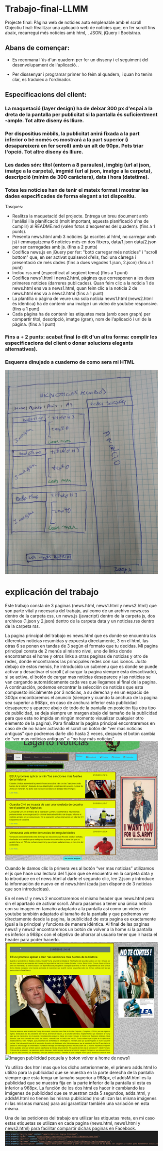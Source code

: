 # Trabajo-final-LLMM

Projecte final: Pàgina web de notícies auto emplenable amb el scroll
Objectiu final: Realitzar una aplicació web de notícies que, en fer scroll fins abaix, recarregui més notícies amb html, , JSON, jQuery i Bootstrap.


## Abans de començar:

- Es recomana l'ús d'un quadern per fer un disseny i el seguiment del desenvolupament de l'aplicació. .

- Per disssenyar i programar primer ho feim al quadern, i quan ho tenim clar, es traduiex a l'ordinador.


## Especificacions del client:

### La maquetació (layer design) ha de deixar 300 px d'espai a la dreta de la pantalla per publicitat si la pantalla és suficientment -ample. Tot altre diseny és lliure.
### Per dispositius mòbils, la publicitat anirá fixada a la part inferior o bé només es mostrará a la part superior (i desapareixerà en fer scroll) amb un alt de 90px. Pots triar l'opció. Tot altre diseny és lliure.
### Les dades són: títol (entorn a 8 paraules), imgbig (url al json, imatge a la carpeta), imgmid (url al json, imatge a la carpeta), descripció (mínim de 300 caràcters), data i hora (datetime).
### Totes les notícies han de tenir el mateix format i mostrar les dades especificades de forma elegant a tot dispositiu.
Tasques:

- Realitza la maquetació del projecte. Entrega un breu document amb l'análisi i la planificació (molt important, aquesta planificació s'ha de cumplir) al README.md (valen fotos d'esquemes del quadern).
(fins a 1 punts).
- Presenta news.html amb 3 notícies (ja escrites al html, no carregar amb js) i emmagatzema 6 noticies més en dos fitxers, data/1.json data/2.json per ser carregades amb js.
(fins a 2 punts)
- Codifica news.js en jQuery per fer: "botó carregar més notícies" i "scroll bottom" que, en ser activat qualsevol d'ells, faci una càrrega i presentació de més dades (fins a dues vegades 1.json, 2.json)
(fins a 1 punt)
- Inclou rss.xml (especificat al següent tema)
(fins a 1 punt)
- Codifica news1.html i news2.html, pàgines que corresponen a les dues primeres noticies (darreres publicades). Quan feim clic a la notícia 1 de news.html ens va a news1.html, quan feim clic a la notícia 2 de news.html ens va a news2.html 
(fins a 1 punt)
- La plantilla o pàgina de veure una sola notícia news1.html (news2.html és idèntica) ha de contenir una imatge i un vídeo de youtube responsive. 
(fins a 1 punt)
- Cada pàgina ha de contenir les etiquetes meta (amb open graph) per compartir títol, descripció, imatge (gran), nom de l'aplicació i url de la pàgina. 
(fins a 1 punt)
### Fins a + 2 punts: acabat final (o dit d'un altra forma: complir les especificacions del client o donar solucions elegants alternatives).

### Esquema dinujado a cuaderno de como sera mi  HTML

![Imagen inicial del esquemaHTML](img/EsquemaHTML.jpg)



# explicación del trabajo 

Este trabajo consta de 3 paginas (news.html, news1.html y news2.html) que son parte vital y necesaria del trabajo, así como de un archivo news.css dentro de la carpeta css, un news.js (javacript) dentro de la carpeta js, dos archivos (1.json y 2.json) dentro de la carpeta data y un noticias.rss dentro de la carpeta rss.

 La pagina principal del trabajo es news.html que es donde se encuentra las diferentes noticias resumidas y expuesta directamente, 3 en el html, las otras 6 se ponen en tandas de 3 según el formato que tu decidas. Mi pagina principal consta de 2 menús al mismo nivel, uno de links donde encontramos el home y otros links a otras paginas de noticias y otro de redes, donde encontramos las principales redes con sus iconos. Justo debajo de estos menús, he introducido un submenu que es  donde se puede activar y desactivar el scroll ( al cargar la pagina siempre esta desactivado), si se activa, el botón de cargar mas noticias desaparece y las noticias se van cargando automáticamente cada ves que llegamos al final de la pagina. A continuación, podemos encontrar la selección de noticias que esta compuesto inicialmente por 3 noticias, a su derecha y en un  espacio de 300px encontraremos el anunció (siempre y cuando la anchura de la pagina sea superior a 968px, en caso de anchura inferior esta publicidad desaparece y aparece abajo de todo de la pantalla en posición fija otra tipo de publicidad, se deja siempre un margen abajo del tamaño de la publicidad para que esta no impida en ningún momento visualizar cualquier otro elemento de la pagina). Para finalizar la pagina principal encontraremos en caso de de no haber activado el scroll un botón de “ver mas noticias antiguas” que podremos darle clic hasta 2 veces, después el botón cambia de “ver mas noticias antiguas” a “no hay más noticias”.
 ![Imagen pagina pricipal acabaada](img/acabado/news.png)

Cuando le damos clic la primera ves al botón “ver mas noticias” utilizamos el js que hace una lectura del 1.json que se encuentra en la carpeta data y lo introduce en el news.html al darle el segundo clic, lee 2.json y introduce la información de nuevo en el news.html (cada json dispone de 3 noticias que son introducidas).

En el news1 y news 2 encontraremos el mismo header que news.html pero sin el apartado de activar scroll.  Ahora pasamos a tener una única noticia con su imagen en tamaño adaptado a la pantalla así como un video de youtube también adaptado al tamaño de la pantalla y que podremos ver directamente desde la pagina, la publicidad de esta pagina es exactamente igual a la principal y funciona de manera idéntica. Al final de las paginas news1 y news2 encontraremos un botón de volver a la home si la pantalla es inferior a  968px con el objetivo de ahorrar al usuario tener que ir hasta el header para poder hacerlo.
 ![Imagen de parte pagina news1 acabaada](img/acabado/news1.png)
 ![Imagen publicidad pequela y boton volver a home de news1](img/acabado/publipequeña.png)

Yo utilizo dos html mas que los dicho anteriormente, el primero adds.html lo utilizo para la publicidad que se muestra en la parte derecha de la pantalla siempre que esta tenga un tamaño superior a 968px, el addsM.html es la publicidad que se muestra fija en la parte inferior de la pantalla si esta es inferior a 968px. La función de los dos html es hacer ir cambiando las imágenes de publicidad que se muestran cada 5 segundos, adds.html, y addsM.html no tienen las misma publicidad (no utilizan las misma imágenes ni las mismas marcas) para así garantizar también una variación en esta misma.

Una de las peticiones del trabajo era utilizar las etiquetas meta, en mi caso estas etiquetas se utilizan en cada pagina (news.html, news1.html y news2.html) para facilitar compartir dichas paginas en Facebook.
 ![Imagen meta para compartir en facebook](img/acabado/facebook.png)
